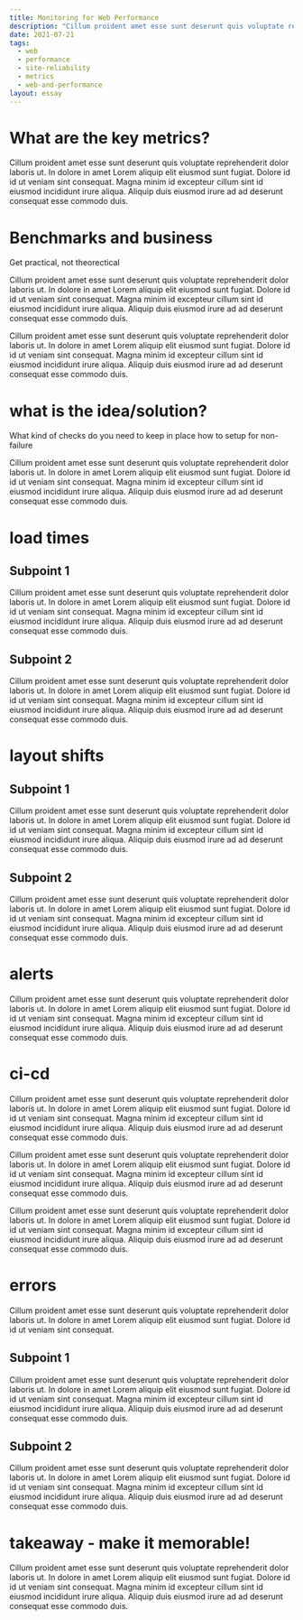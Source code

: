 ```yaml
---
title: Monitoring for Web Performance
description: "Cillum proident amet esse sunt deserunt quis voluptate reprehenderit dolor laboris ut. In dolore in amet Lorem aliquip elit eiusmod sunt fugiat. Dolore id id ut veniam sint consequat. "
date: 2021-07-21
tags:
  - web
  - performance
  - site-reliability
  - metrics
  - web-and-performance
layout: essay
---
```


# What are the key metrics?

Cillum proident amet esse sunt deserunt quis voluptate reprehenderit dolor laboris ut. In dolore in amet Lorem aliquip elit eiusmod sunt fugiat. Dolore id id ut veniam sint consequat. Magna minim id excepteur cillum sint id eiusmod incididunt irure aliqua. Aliquip duis eiusmod irure ad ad deserunt consequat esse commodo duis.

# Benchmarks and business

Get practical, not theorectical

Cillum proident amet esse sunt deserunt quis voluptate reprehenderit dolor laboris ut. In dolore in amet Lorem aliquip elit eiusmod sunt fugiat. Dolore id id ut veniam sint consequat. Magna minim id excepteur cillum sint id eiusmod incididunt irure aliqua. Aliquip duis eiusmod irure ad ad deserunt consequat esse commodo duis.

Cillum proident amet esse sunt deserunt quis voluptate reprehenderit dolor laboris ut. In dolore in amet Lorem aliquip elit eiusmod sunt fugiat. Dolore id id ut veniam sint consequat. Magna minim id excepteur cillum sint id eiusmod incididunt irure aliqua. Aliquip duis eiusmod irure ad ad deserunt consequat esse commodo duis.

# what is the idea/solution?

What kind of checks do you need to keep in place
how to setup for non-failure

Cillum proident amet esse sunt deserunt quis voluptate reprehenderit dolor laboris ut. In dolore in amet Lorem aliquip elit eiusmod sunt fugiat. Dolore id id ut veniam sint consequat. Magna minim id excepteur cillum sint id eiusmod incididunt irure aliqua. Aliquip duis eiusmod irure ad ad deserunt consequat esse commodo duis.

# load times

## Subpoint 1

Cillum proident amet esse sunt deserunt quis voluptate reprehenderit dolor laboris ut. In dolore in amet Lorem aliquip elit eiusmod sunt fugiat. Dolore id id ut veniam sint consequat. Magna minim id excepteur cillum sint id eiusmod incididunt irure aliqua. Aliquip duis eiusmod irure ad ad deserunt consequat esse commodo duis.

## Subpoint 2

Cillum proident amet esse sunt deserunt quis voluptate reprehenderit dolor laboris ut. In dolore in amet Lorem aliquip elit eiusmod sunt fugiat. Dolore id id ut veniam sint consequat. Magna minim id excepteur cillum sint id eiusmod incididunt irure aliqua. Aliquip duis eiusmod irure ad ad deserunt consequat esse commodo duis.

# layout shifts

## Subpoint 1

Cillum proident amet esse sunt deserunt quis voluptate reprehenderit dolor laboris ut. In dolore in amet Lorem aliquip elit eiusmod sunt fugiat. Dolore id id ut veniam sint consequat. Magna minim id excepteur cillum sint id eiusmod incididunt irure aliqua. Aliquip duis eiusmod irure ad ad deserunt consequat esse commodo duis.

## Subpoint 2

Cillum proident amet esse sunt deserunt quis voluptate reprehenderit dolor laboris ut. In dolore in amet Lorem aliquip elit eiusmod sunt fugiat. Dolore id id ut veniam sint consequat. Magna minim id excepteur cillum sint id eiusmod incididunt irure aliqua. Aliquip duis eiusmod irure ad ad deserunt consequat esse commodo duis.

# alerts

Cillum proident amet esse sunt deserunt quis voluptate reprehenderit dolor laboris ut. In dolore in amet Lorem aliquip elit eiusmod sunt fugiat. Dolore id id ut veniam sint consequat. Magna minim id excepteur cillum sint id eiusmod incididunt irure aliqua. Aliquip duis eiusmod irure ad ad deserunt consequat esse commodo duis.

# ci-cd

Cillum proident amet esse sunt deserunt quis voluptate reprehenderit dolor laboris ut. In dolore in amet Lorem aliquip elit eiusmod sunt fugiat. Dolore id id ut veniam sint consequat. Magna minim id excepteur cillum sint id eiusmod incididunt irure aliqua. Aliquip duis eiusmod irure ad ad deserunt consequat esse commodo duis.

Cillum proident amet esse sunt deserunt quis voluptate reprehenderit dolor laboris ut. In dolore in amet Lorem aliquip elit eiusmod sunt fugiat. Dolore id id ut veniam sint consequat. Magna minim id excepteur cillum sint id eiusmod incididunt irure aliqua. Aliquip duis eiusmod irure ad ad deserunt consequat esse commodo duis.

Cillum proident amet esse sunt deserunt quis voluptate reprehenderit dolor laboris ut. In dolore in amet Lorem aliquip elit eiusmod sunt fugiat. Dolore id id ut veniam sint consequat. Magna minim id excepteur cillum sint id eiusmod incididunt irure aliqua. Aliquip duis eiusmod irure ad ad deserunt consequat esse commodo duis.

# errors

Cillum proident amet esse sunt deserunt quis voluptate reprehenderit dolor laboris ut. In dolore in amet Lorem aliquip elit eiusmod sunt fugiat. Dolore id id ut veniam sint consequat.

## Subpoint 1

Cillum proident amet esse sunt deserunt quis voluptate reprehenderit dolor laboris ut. In dolore in amet Lorem aliquip elit eiusmod sunt fugiat. Dolore id id ut veniam sint consequat. Magna minim id excepteur cillum sint id eiusmod incididunt irure aliqua. Aliquip duis eiusmod irure ad ad deserunt consequat esse commodo duis.

## Subpoint 2

Cillum proident amet esse sunt deserunt quis voluptate reprehenderit dolor laboris ut. In dolore in amet Lorem aliquip elit eiusmod sunt fugiat. Dolore id id ut veniam sint consequat. Magna minim id excepteur cillum sint id eiusmod incididunt irure aliqua. Aliquip duis eiusmod irure ad ad deserunt consequat esse commodo duis.

# takeaway - make it memorable!

Cillum proident amet esse sunt deserunt quis voluptate reprehenderit dolor laboris ut. In dolore in amet Lorem aliquip elit eiusmod sunt fugiat. Dolore id id ut veniam sint consequat. Magna minim id excepteur cillum sint id eiusmod incididunt irure aliqua. Aliquip duis eiusmod irure ad ad deserunt consequat esse commodo duis.
